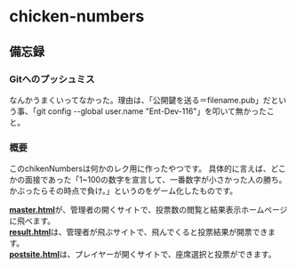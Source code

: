 # chicken-numbers

## 備忘録

### Gitへのプッシュミス
なんかうまくいってなかった。理由は、「公開鍵を送る＝filename.pub」だという事、「git config --global user.name "Ent-Dev-116"」を叩いて無かったこと。

### 概要
このchikenNumbersは何かのレク用に作ったやつです。
具体的に言えば、どこかの面接であった「1~100の数字を宣言して、一番数字が小さかった人の勝ち。かぶったらその時点で負け。」というのをゲーム化したものです。

[**master.html**](https://ent-dev-116.github.io/chicken-numbers/master.html)が、管理者の開くサイトで、投票数の閲覧と結果表示ホームページに飛べます。\
[**result.html**](https://ent-dev-116.github.io/chicken-numbers/result.html)は、管理者が飛ぶサイトで、飛んでくると投票結果が開票できます。\
[**postsite.html**](https://ent-dev-116.github.io/chicken-numbers/postsite.html)は、プレイヤーが開くサイトで、座席選択と投票ができます。

